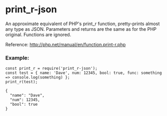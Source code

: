 print_r-json
============

An approximate equivalent of PHP's print_r function, pretty-prints almost any type as JSON.
Parameters and returns are the same as for the PHP original.
Functions are ignored.

Reference: http://php.net/manual/en/function.print-r.php

### Example:
    const print_r = require('print_r-json');
    const test = { name: 'Dave', num: 12345, bool: true, func: something => console.log(something) };
    print_r(test);

    {
      "name": "Dave",
      "num": 12345,
      "bool": true
    }
